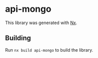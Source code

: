 # api-mongo

This library was generated with [Nx](https://nx.dev).

## Building

Run `nx build api-mongo` to build the library.
